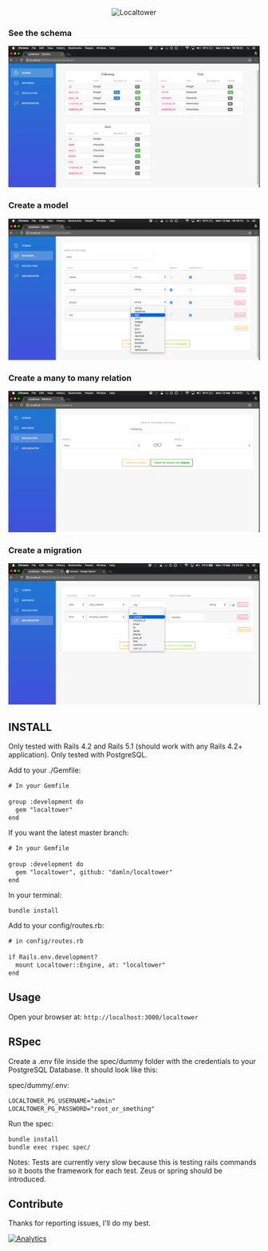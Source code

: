 <p align="center">
<img src="https://raw.githubusercontent.com/damln/localtower/master/public/logo-localtower-white-300.png" alt="Localtower">
</p>

### See the schema
![Schema](https://raw.githubusercontent.com/damln/localtower/master/public/screenshots/v0.1.6/1_schema.png)

### Create a model
![Models](https://raw.githubusercontent.com/damln/localtower/master/public/screenshots/v0.1.6/2_models_1.png)

### Create a many to many relation
![Relations](https://raw.githubusercontent.com/damln/localtower/master/public/screenshots/v0.1.6/3_relations.png)

### Create a migration
![Migrations](https://raw.githubusercontent.com/damln/localtower/master/public/screenshots/v0.1.6/4_migrations.png)


## INSTALL

Only tested with Rails 4.2 and Rails 5.1 (should work with any Rails 4.2+ application).
Only tested with PostgreSQL.

Add to your ./Gemfile:

    # In your Gemfile

    group :development do
      gem "localtower"
    end

If you want the latest master branch:

    # In your Gemfile

    group :development do
      gem "localtower", github: "damln/localtower"
    end

In your terminal:

    bundle install

Add to your config/routes.rb:

    # in config/routes.rb

    if Rails.env.development?
      mount Localtower::Engine, at: "localtower"
    end

## Usage

Open your browser at: `http://localhost:3000/localtower`

## RSpec

Create a .env file inside the spec/dummy folder with the credentials to your PostgreSQL Database. It should look like this:

spec/dummy/.env:

    LOCALTOWER_PG_USERNAME="admin"
    LOCALTOWER_PG_PASSWORD="root_or_smething"

Run the spec:

    bundle install
    bundle exec rspec spec/

Notes:
Tests are currently very slow because this is testing rails commands so it boots the framework for each test. Zeus or spring should be introduced.

## Contribute

Thanks for reporting issues, I'll do my best.

[![Analytics](https://ga-beacon.appspot.com/UA-93841935-1/github-readme)](https://github.com/damln/localtower)
